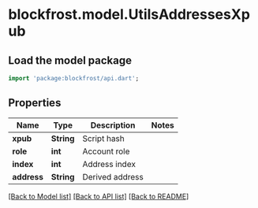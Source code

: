 # blockfrost.model.UtilsAddressesXpub

## Load the model package
```dart
import 'package:blockfrost/api.dart';
```

## Properties
Name | Type | Description | Notes
------------ | ------------- | ------------- | -------------
**xpub** | **String** | Script hash | 
**role** | **int** | Account role | 
**index** | **int** | Address index | 
**address** | **String** | Derived address | 

[[Back to Model list]](../README.md#documentation-for-models) [[Back to API list]](../README.md#documentation-for-api-endpoints) [[Back to README]](../README.md)


